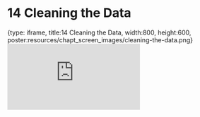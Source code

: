 # 14 Cleaning the Data
 
{type: iframe, title:14 Cleaning the Data, width:800, height:600, poster:resources/chapt_screen_images/cleaning-the-data.png}
![](https://datatrail-jhu.github.io/DataTrail/no_toc/cleaning-the-data.html)
 

 
